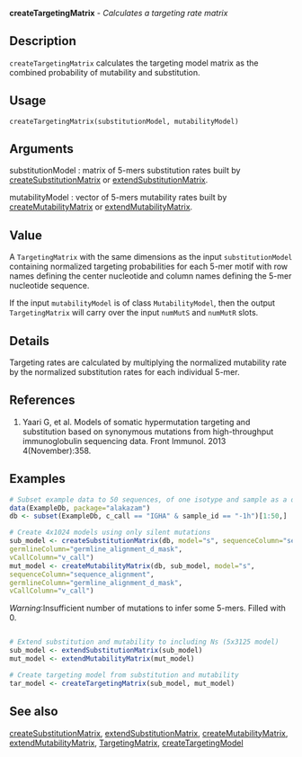 **createTargetingMatrix** - *Calculates a targeting rate matrix*

Description
--------------------

`createTargetingMatrix` calculates the targeting model matrix as the
combined probability of mutability and substitution.


Usage
--------------------
```
createTargetingMatrix(substitutionModel, mutabilityModel)
```

Arguments
-------------------

substitutionModel
:   matrix of 5-mers substitution rates built by 
[createSubstitutionMatrix](createSubstitutionMatrix.md) or 
[extendSubstitutionMatrix](extendSubstitutionMatrix.md).

mutabilityModel
:   vector of 5-mers mutability rates built by 
[createMutabilityMatrix](createMutabilityMatrix.md) or 
[extendMutabilityMatrix](extendMutabilityMatrix.md).




Value
-------------------

A `TargetingMatrix` with the same dimensions as the input `substitutionModel` 
containing normalized targeting probabilities for each 5-mer motif with 
row names defining the center nucleotide and column names defining the 
5-mer nucleotide sequence. 

If the input `mutabilityModel` is of class `MutabilityModel`, then the output 
`TargetingMatrix` will carry over the input `numMutS` and `numMutR` slots.


Details
-------------------

Targeting rates are calculated by multiplying the normalized mutability rate by the 
normalized substitution rates for each individual 5-mer.


References
-------------------


1. Yaari G, et al. Models of somatic hypermutation targeting and substitution based
on synonymous mutations from high-throughput immunoglobulin sequencing data.
Front Immunol. 2013 4(November):358.
 



Examples
-------------------

```R
# Subset example data to 50 sequences, of one isotype and sample as a demo
data(ExampleDb, package="alakazam")
db <- subset(ExampleDb, c_call == "IGHA" & sample_id == "-1h")[1:50,]

# Create 4x1024 models using only silent mutations
sub_model <- createSubstitutionMatrix(db, model="s", sequenceColumn="sequence_alignment",
germlineColumn="germline_alignment_d_mask",
vCallColumn="v_call")
mut_model <- createMutabilityMatrix(db, sub_model, model="s",
sequenceColumn="sequence_alignment",
germlineColumn="germline_alignment_d_mask",
vCallColumn="v_call")

```

*Warning*:Insufficient number of mutations to infer some 5-mers. Filled with 0. 
```R

# Extend substitution and mutability to including Ns (5x3125 model)
sub_model <- extendSubstitutionMatrix(sub_model)
mut_model <- extendMutabilityMatrix(mut_model)

# Create targeting model from substitution and mutability
tar_model <- createTargetingMatrix(sub_model, mut_model)

```



See also
-------------------

[createSubstitutionMatrix](createSubstitutionMatrix.md), [extendSubstitutionMatrix](extendSubstitutionMatrix.md), 
[createMutabilityMatrix](createMutabilityMatrix.md), [extendMutabilityMatrix](extendMutabilityMatrix.md), 
[TargetingMatrix](TargetingMatrix-class.md), [createTargetingModel](createTargetingModel.md)






